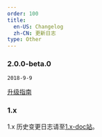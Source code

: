 ```yaml
---
order: 100
title:
  en-US: Changelog
  zh-CN: 更新日志
type: Other
---
```


### 2.0.0-beta.0

`2018-9-9`

[升级指南](/docs/upgrade-v2)

### 1.x

1.x 历史变更日志请至[1.x-doc站](https://ng-alain.github.io/1.x-doc/docs/changelog)。
